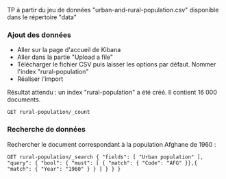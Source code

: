 TP à partir du jeu de données "urban-and-rural-population.csv" disponible dans le répertoire "data"



### Ajout des données

- Aller sur la page d'accueil de Kibana
- Aller dans la partie "Upload a file"
- Télécharger le fichier CSV puis laisser les options par défaut. Nommer l'index "rural-population"
- Réaliser l'import

Résultat attendu : un index "rural-population" a été créé. Il contient 16 000 documents.

`GET rural-population/_count`



### Recherche de données

Rechercher le document correspondant à la population Afghane de 1960 :

`GET rural-population/_search
{
  "fields": [
    "Urban population"
  ], 
  "query": {
    "bool": {
      "must": [
        {
          "match": {
            "Code": "AFG"
          }},{
          "match": {
            "Year": "1960"
          }
        }
      ]
    }
  }
}`



